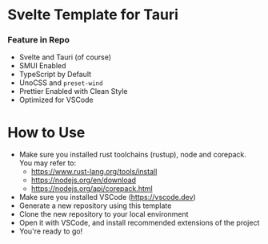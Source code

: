 # Svelte Template for Tauri

### Feature in Repo

-   Svelte and Tauri (of course)
-   SMUI Enabled
-   TypeScript by Default
-   UnoCSS and `preset-wind`
-   Prettier Enabled with Clean Style
-   Optimized for VSCode

# How to Use

-   Make sure you installed rust toolchains (rustup), node and corepack. You may refer to:
    -   https://www.rust-lang.org/tools/install
    -   https://nodejs.org/en/download
    -   https://nodejs.org/api/corepack.html
-   Make sure you installed VSCode (https://vscode.dev)
-   Generate a new repository using this template
-   Clone the new repository to your local environment
-   Open it with VSCode, and install recommended extensions of the project
-   You're ready to go!
